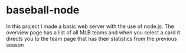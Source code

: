 # baseball-node

In this project I made a basic web server with the use of node.js. The overview page has a list of all MLB teams and when you select a card it directs you to the team page that has their statistics from the previous season
